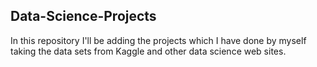 ## Data-Science-Projects ##         
In this repository I'll be adding the projects which I have done by myself taking the data sets from Kaggle and other data science web sites.                               
